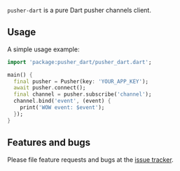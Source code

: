 `pusher-dart` is a pure Dart pusher channels client.

## Usage

A simple usage example:

```dart
import 'package:pusher_dart/pusher_dart.dart';

main() {
  final pusher = Pusher(key: 'YOUR_APP_KEY');
  await pusher.connect();
  final channel = pusher.subscribe('channel');
  channel.bind('event', (event) {
    print('WOW event: $event');
  });
}
```

## Features and bugs

Please file feature requests and bugs at the [issue tracker][tracker].

[tracker]: https://github.com/indaband/pusher-dart/issues
